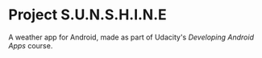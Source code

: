 # Project S.U.N.S.H.I.N.E
A weather app for Android, made as part of Udacity's *Developing Android Apps* course.
